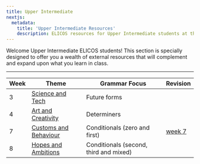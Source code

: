```yaml
---
title: Upper Intermediate
nextjs:
  metadata:
    title: 'Upper Intermediate Resources'
    description: ELICOS resources for Upper Intermediate students at the CEFR B1 or B2 levels.
---
```


Welcome Upper Intermediate ELICOS students! This section is specially designed to offer you a wealth of external resources that will complement and expand upon what you learn in class.

---

<!--

| 1    | [Relationships](/upper/week01)          | Present tenses                |
| 2    | [Storytelling](/upper/week02)           | Past tenses                   |
| 5    | [Development](/upper/week05)           | Gerunds and infinitives       |
| 6    | [Alternative Travel](/upper/week06)     | Negatives and questions       |
| 9    | [The News](/upper/week09)               | Reported speech               |
| 10   | [Talented People](/upper/week10)        | Relative clauses              |
| 11   | [Knowledge and Learning](/upper/week11) | Modals                        |
| 12   | [Money](/upper/week12)                  | Adverbs                       |

 -->

| Week | Theme                                  | Grammar Focus                          | Revision                         |
| ---- | -------------------------------------- | -------------------------------------- | -------------------------------- |
| 3    | [Science and Tech](/upper/week03)      | Future forms                           |                                  |
| 4    | [Art and Creativity](/upper/week04)    | Determiners                            |                                  |
| 7    | [Customs and Behaviour](/upper/week07) | Conditionals (zero and first)          | [week 7](/upper/week07/revision) |
| 8    | [Hopes and Ambitions](/upper/week08)   | Conditionals (second, third and mixed) |                                  |
